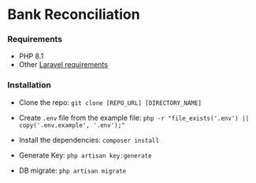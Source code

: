 # Bank Reconciliation

### Requirements

- PHP 8.1
- Other [Laravel requirements](https://laravel.com/docs/10.x/deployment#server-requirements)

### Installation

- Clone the repo:
`git clone [REPO_URL] [DIRECTORY_NAME]`

- Create `.env` file from the example file:
`php -r "file_exists('.env') || copy('.env.example', '.env');"`

- Install the dependencies: `composer install`

- Generate Key: `php artisan key:generate`

- DB migrate: `php artisan migrate`
